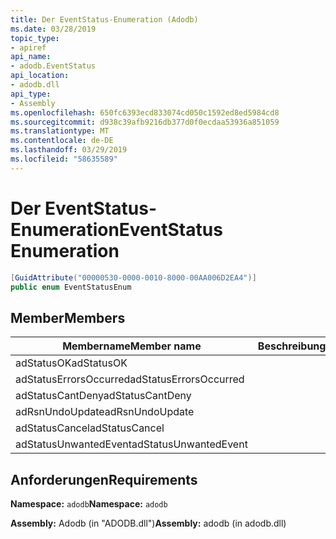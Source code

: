 ```yaml
---
title: Der EventStatus-Enumeration (Adodb)
ms.date: 03/28/2019
topic_type:
- apiref
api_name:
- adodb.EventStatus
api_location:
- adodb.dll
api_type:
- Assembly
ms.openlocfilehash: 650fc6393ecd833074cd050c1592ed8ed5984cd8
ms.sourcegitcommit: d938c39afb9216db377d0f0ecdaa53936a851059
ms.translationtype: MT
ms.contentlocale: de-DE
ms.lasthandoff: 03/29/2019
ms.locfileid: "58635589"
---
```

# <a name="eventstatus-enumeration"></a><span data-ttu-id="33358-102">Der EventStatus-Enumeration</span><span class="sxs-lookup"><span data-stu-id="33358-102">EventStatus Enumeration</span></span>

```csharp
[GuidAttribute("00000530-0000-0010-8000-00AA006D2EA4")]
public enum EventStatusEnum
```
## <a name="members"></a><span data-ttu-id="33358-103">Member</span><span class="sxs-lookup"><span data-stu-id="33358-103">Members</span></span>

| <span data-ttu-id="33358-104">Membername</span><span class="sxs-lookup"><span data-stu-id="33358-104">Member name</span></span>  | <span data-ttu-id="33358-105">Beschreibung</span><span class="sxs-lookup"><span data-stu-id="33358-105">Description</span></span>  |
|---|---|
|<span data-ttu-id="33358-106">adStatusOK</span><span class="sxs-lookup"><span data-stu-id="33358-106">adStatusOK</span></span>  |   |
|<span data-ttu-id="33358-107">adStatusErrorsOccurred</span><span class="sxs-lookup"><span data-stu-id="33358-107">adStatusErrorsOccurred</span></span>  |   |
|<span data-ttu-id="33358-108">adStatusCantDeny</span><span class="sxs-lookup"><span data-stu-id="33358-108">adStatusCantDeny</span></span>  |   |
|<span data-ttu-id="33358-109">adRsnUndoUpdate</span><span class="sxs-lookup"><span data-stu-id="33358-109">adRsnUndoUpdate</span></span>  |   |
|<span data-ttu-id="33358-110">adStatusCancel</span><span class="sxs-lookup"><span data-stu-id="33358-110">adStatusCancel</span></span>  |   |
|<span data-ttu-id="33358-111">adStatusUnwantedEvent</span><span class="sxs-lookup"><span data-stu-id="33358-111">adStatusUnwantedEvent</span></span>  |   |

## <a name="requirements"></a><span data-ttu-id="33358-112">Anforderungen</span><span class="sxs-lookup"><span data-stu-id="33358-112">Requirements</span></span>

<span data-ttu-id="33358-113">**Namespace:** `adodb`</span><span class="sxs-lookup"><span data-stu-id="33358-113">**Namespace:** `adodb`</span></span>

<span data-ttu-id="33358-114">**Assembly:** Adodb (in "ADODB.dll")</span><span class="sxs-lookup"><span data-stu-id="33358-114">**Assembly:** adodb (in adodb.dll)</span></span>
